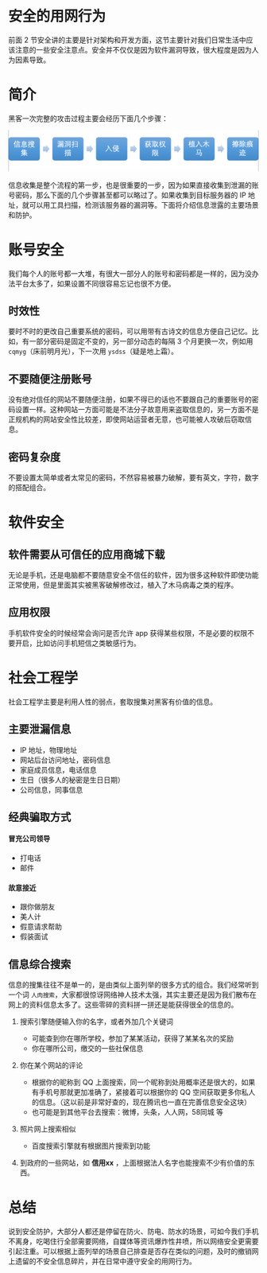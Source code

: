 # 安全的用网行为

前面 2 节安全讲的主要是针对架构和开发方面，这节主要针对我们日常生活中应该注意的一些安全注意点。安全并不仅仅是因为软件漏洞导致，很大程度是因为人为因素导致。

# 简介

黑客一次完整的攻击过程主要会经历下面几个步骤：

![image-20201202164332881](WEB_SAFE_03安全用网行为/image-20201202164332881.png)

信息收集是整个流程的第一步，也是很重要的一步，因为如果直接收集到泄漏的账号密码，那么下面的几个步骤甚至都可以略过了。如果收集到目标服务器的 IP 地址，就可以用工具扫描，检测该服务器的漏洞等。下面将介绍信息泄露的主要场景和防护。

# 账号安全

我们每个人的账号都一大堆，有很大一部分人的账号和密码都是一样的，因为没办法平台太多了，如果设置不同很容易忘记也很不方便。

## 时效性

要时不时的更改自己重要系统的密码，可以用带有古诗文的信息方便自己记忆。比如，有一部分密码是固定不变的，另一部分动态的每隔 3 个月更换一次，例如用 `cqmyg`（床前明月光），下一次用 `ysdss`（疑是地上霜）。

## 不要随便注册账号

没有绝对信任的网站不要随便注册，如果不得已的话也不要跟自己的重要账号的密码设置一样。这种网站一方面可能是不法分子故意用来盗取信息的，另一方面不是正规机构的网站安全性比较差，即使网站运营者无意，也可能被人攻破后窃取信息。

## 密码复杂度

不要设置太简单或者太常见的密码，不然容易被暴力破解，要有英文，字符，数字的搭配组合。

# 软件安全

## 软件需要从可信任的应用商城下载

无论是手机，还是电脑都不要随意安全不信任的软件，因为很多这种软件即使功能正常使用，但是里面其实被黑客破解修改过，植入了木马病毒之类的程序。

## 应用权限

手机软件安全的时候经常会询问是否允许 app 获得某些权限，不是必要的权限不要开启，比如访问手机短信之类敏感行为。

# 社会工程学

社会工程学主要是利用人性的弱点，套取搜集对黑客有价值的信息。

## 主要泄漏信息

- IP 地址，物理地址
- 网站后台访问地址，密码信息
- 家庭成员信息，电话信息
- 生日（很多人的秘密是生日日期）
- 公司信息，同事信息

## 经典骗取方式

#### 冒充公司领导

- 打电话
- 邮件

#### 故意接近

- 跟你做朋友
- 美人计
- 假意请求帮助
- 假装面试

## 信息综合搜索

信息的搜集往往不是单一的，是由类似上面列举的很多方式的组合。我们经常听到一个词 `人肉搜索`，大家都很惊讶网络神人技术太强，其实主要还是因为我们散布在网上的资料信息太多了。这些零碎的资料拼一拼还是能获得很全的信息的。

1. 搜索引擎随便输入你的名字，或者外加几个关键词

	- 可能查到你在哪所学校，参加了某某活动，获得了某某名次的奖励
	- 你在哪所公司，缴交的一些社保信息
2.  你在某个网站的评论

	- 根据你的昵称到 QQ 上面搜索，同一个昵称到处用概率还是很大的，如果有手机号那就更加准确了，紧接着可以根据你的 QQ 空间获取更多你私人的信息。（这以前是非常好查的，现在腾讯也一直在完善信息安全这块）
	- 也可能是到其他平台去搜索：微博，头条，人人网，58同城 等
3. 照片网上搜索相似
   - 百度搜索引擎就有根据图片搜索到功能
4. 到政府的一些网站，如 **信用xx** ，上面根据法人名字也能搜索不少有价值的东西。

# 总结

说到安全防护，大部分人都还是停留在防火、防电、防水的场景，可如今我们手机不离身，吃喝住行全部需要网络，自媒体等资讯爆炸性井喷，所以网络安全更需要引起注重。可以根据上面列举的场景自己排查是否存在类似的问题，及时的撤销网上遗留的不安全信息碎片，并在日常中遵守安全的用网行为。